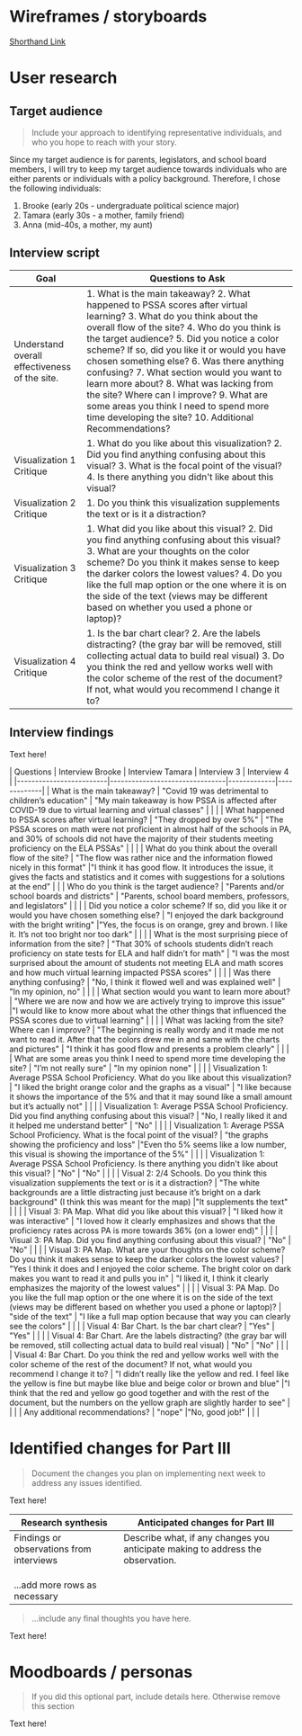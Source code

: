# Wireframes / storyboards
[Shorthand Link](https://carnegiemellon.shorthandstories.com/d1afb295-ebe8-41a2-a40a-b165ea389af4/index.html)

# User research

## Target audience
> Include your approach to identifying representative individuals, and who you hope to reach with your story. 

Since my target audience is for parents, legislators, and school board members, I will try to keep my target audience towards individuals who are either parents or individuals with a policy background. Therefore, I chose the following individuals:

1. Brooke (early 20s - undergraduate political science major)
3. Tamara (early 30s - a mother, family friend)
4. Anna (mid-40s, a mother, my aunt)

## Interview script 

| Goal | Questions to Ask |
|------|------------------|
|  Understand overall effectiveness of the site.    |  1. What is the main takeaway? 2. What happened to PSSA scores after virtual learning? 3. What do you think about the overall flow of the site? 4. Who do you think is the target audience? 5. Did you notice a color scheme? If so, did you like it or would you have chosen something else? 6. Was there anything confusing? 7. What section would you want to learn more about? 8. What was lacking from the site? Where can I improve? 9. What are some areas you think I need to spend more time developing the site? 10. Additional Recommendations?                |
|   Visualization 1 Critique   |   1. What do you like about this visualization? 2. Did you find anything confusing about this visual? 3. What is the focal point of the visual? 4. Is there anything you didn't like about this visual?               |
|   Visualization 2 Critique   | 1. Do you think this visualization supplements the text or is it a distraction?                 |
|  Visualization 3 Critique    |   1. What did you like about this visual? 2. Did you find anything confusing about this visual? 3. What are your thoughts on the color scheme? Do you think it makes sense to keep the darker colors the lowest values? 4. Do you like the full map option or the one where it is on the side of the text (views may be different based on whether you used a phone or laptop)?               |
|  Visualization 4 Critique    |   1. Is the bar chart clear? 2. Are the labels distracting? (the gray bar will be removed, still collecting actual data to build real visual) 3. Do you think the red and yellow works well with the color scheme of the rest of the document? If not, what would you recommend I change it to?               |

## Interview findings

Text here!

| Questions               | Interview Brooke | Interview Tamara | Interview 3 | Interview 4 |
|-------------------------|--------------------------------|-------------|-------------|
| What is the main takeaway? | "Covid 19 was detrimental to children’s education"           | "My main takeaway is how PSSA is affected after COVID-19 due to virtual learning and virtual classes"            |             |             |
| What happened to PSSA scores after virtual learning?                        |  "They dropped by over 5%"                              | "The PSSA scores on math were not proficient in almost half of the schools in PA, and 30% of schools did not have the majority of their students meeting proficiency on the ELA PSSAs"            |             |             |
| What do you think about the overall flow of the site?                        | "The flow was rather nice and the information flowed nicely in this format"                               |"I think it has good flow. It introduces the issue, it gives the facts and statistics and it comes with suggestions for a solutions at the end"             |             |
| Who do you think is the target audience?                        |   "Parents and/or school boards and districts"                             | "Parents, school board members, professors, and legislators"            |             |             |
| Did you notice a color scheme? If so, did you like it or would you have chosen something else?                        | "I enjoyed the dark background with the bright writing"                               |"Yes, the focus is on orange, grey and brown. I like it. It’s not too bright nor too dark"             |             |             |
| What is the most surprising piece of information from the site?                        |  "That 30% of schools students didn’t reach proficiency on state tests for ELA and half didn’t for math"                              | "I was the most surprised about the amount of students not meeting ELA and math scores and how much virtual learning impacted PSSA scores"            |             |             |
|  Was there anything confusing?                       | "No, I think it flowed well and was explained well"                               | "In my opinion, no"            |             |             |
| What section would you want to learn more about?                        |  "Where we are now and how we are actively trying to improve this issue"                              |"I would like to know more about what the other things that influenced the PSSA scores due to virtual learning"             |             |             |
| What was lacking from the site? Where can I improve?                        |  "The beginning is really wordy and it made me not want to read it. After that the colors drew me in and same with the charts and pictures"                              |  "I think it has good flow and presents a problem clearly"           |             |             |
| What are some areas you think I need to spend more time developing the site?                        |  "I’m not really sure"                              | "In my opinion none"            |             |             |
| Visualization 1: Average PSSA School Proficiency. What do you like about this visualization?                        | "I liked the bright orange color and the graphs as a visual"                                | "I like because it shows the importance of the 5% and that it may sound like a small amount but it’s actually not"            |             |             |
| Visualization 1: Average PSSA School Proficiency. Did you find anything confusing about this visual?                        | "No, I really liked it and it helped me understand better"                               | "No"             |             |             |
| Visualization 1: Average PSSA School Proficiency. What is the focal point of the visual?                        | "the graphs showing the proficiency and loss"                               |"Even tho 5% seems like a low number, this visual is showing the importance of the 5%"             |             |             |
| Visualization 1: Average PSSA School Proficiency. Is there anything you didn't like about this visual?                        |  "No"                              | "No"            |             |             |
| Visual 2: 2/4 Schools. Do you think this visualization supplements the text or is it a distraction?                        | "The white backgrounds are a little distracting just because it’s bright on a dark background" (I think this was meant for the map)                               |"It supplements the text"             |             |             |
| Visual 3: PA Map. What did you like about this visual?                         | "I liked how it was interactive"                               | "I loved how it clearly emphasizes and shows that the proficiency rates across PA is more towards 36% (on a lower end)"            |             |             |
| Visual 3: PA Map. Did you find anything confusing about this visual?                        |  "No"                              |  "No"           |             |             |
| Visual 3: PA Map. What are your thoughts on the color scheme? Do you think it makes sense to keep the darker colors the lowest values?                        | "Yes I think it does and I enjoyed the color scheme. The bright color on dark makes you want to read it and pulls you in"                               | "I liked it, I think it clearly emphasizes the majority of the lowest values"            |             |             |
|  Visual 3: PA Map. Do you like the full map option or the one where it is on the side of the text (views may be different based on whether you used a phone or laptop)?                       | "side of the text"                                | "I like a full map option because that way you can clearly see the colors"            |             |             |
| Visual 4: Bar Chart. Is the bar chart clear?                        | "Yes"                               |  "Yes"           |             |             |
|  Visual 4: Bar Chart. Are the labels distracting? (the gray bar will be removed, still collecting actual data to build real visual)                       |  "No"                              | "No"            |             |             |
| Visual 4: Bar Chart. Do you think the red and yellow works well with the color scheme of the rest of the document? If not, what would you recommend I change it to?                        | "I didn’t really like the yellow and red. I feel like the yellow is fine but maybe like blue and beige color or brown and blue"                               |"I think that the red and yellow go good together and with the rest of the document, but the numbers on the yellow graph are slightly harder to see"             |             |             |
| Any additional recommendations?                        |  "nope"                              |"No, good job!"             |             |             |


# Identified changes for Part III
> Document the changes you plan on implementing next week to address any issues identified.  

Text here!

| Research synthesis                       | Anticipated changes for Part III                                                |
|------------------------------------------|---------------------------------------------------------------------------------|
| Findings or observations from interviews | Describe what, if any changes you anticipate making to address the observation. |
|                                          |                                                                                 |
|                                          |                                                                                 |
|                                          |                                                                                 |
| ...add more rows as necessary            |                                                                                 |

> ...include any final thoughts you have here. 

Text here!

# Moodboards / personas
> If you did this optional part, include details here.  Otherwise remove this section

Text here!

